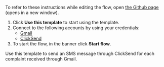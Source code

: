 To refer to these instructions while editing the flow, open [the Github page](https://github.com/ot4i/app-connect-templates/blob/master/resources/markdown/Send%20an%20SMS%20message%20through%20ClickSend%20for%20each%20complaint%20received%20through%20Gmail_instructions.md) (opens in a new window).

1. Click **Use this template** to start using the template.
2. Connect to the following accounts by using your credentials:
   - [Gmail](https://www.ibm.com/docs/en/app-connect/containers_cd?topic=apps-gmail)
   - [ClickSend](https://www.ibm.com/docs/en/app-connect/containers_cd?topic=apps-clicksend)
3. To start the flow, in the banner click **Start flow**.

Use this template to send an SMS message through ClickSend for each complaint received through Gmail.
